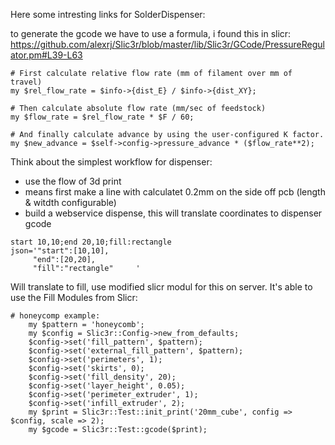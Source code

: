 Here some intresting links for SolderDispenser:

to generate the gcode we have to use a formula, i found this in slicr:
  https://github.com/alexrj/Slic3r/blob/master/lib/Slic3r/GCode/PressureRegulator.pm#L39-L63
````
# First calculate relative flow rate (mm of filament over mm of travel)
my $rel_flow_rate = $info->{dist_E} / $info->{dist_XY};

# Then calculate absolute flow rate (mm/sec of feedstock)
my $flow_rate = $rel_flow_rate * $F / 60;

# And finally calculate advance by using the user-configured K factor.
my $new_advance = $self->config->pressure_advance * ($flow_rate**2);
````

Think about the simplest workflow for dispenser:
*   use the flow of 3d print
*   means first make a line with calculatet 0.2mm on the side off pcb (length & witdth configurable)
*   build a webservice dispense, this will translate coordinates to dispenser gcode

````
start 10,10;end 20,10;fill:rectangle
json='"start":[10,10], 
     "end":[20,20],
     "fill":"rectangle"     '
````
Will translate to fill, use modified slicr modul for this on server.
It's able to use the Fill Modules from Slicr:
````
# honeycomp example:
    my $pattern = 'honeycomb';
    my $config = Slic3r::Config->new_from_defaults;
    $config->set('fill_pattern', $pattern);
    $config->set('external_fill_pattern', $pattern);
    $config->set('perimeters', 1);
    $config->set('skirts', 0);
    $config->set('fill_density', 20);
    $config->set('layer_height', 0.05);
    $config->set('perimeter_extruder', 1);
    $config->set('infill_extruder', 2);
    my $print = Slic3r::Test::init_print('20mm_cube', config => $config, scale => 2);
    my $gcode = Slic3r::Test::gcode($print);
````

